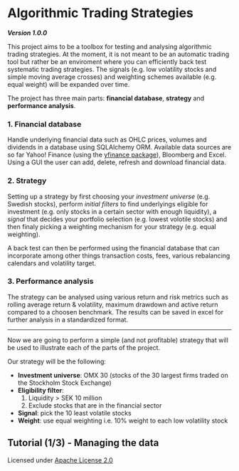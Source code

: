 # Algorithmic Trading Strategies
***Version 1.0.0***

This project aims to be a toolbox for testing and analysing algorithmic trading strategies. At the moment, it is not meant
to be an automatic trading tool but rather be an enviroment where you can efficiently back test systematic trading strategies. 
The signals (e.g. low volatility stocks and simple moving average crosses) and weighting schemes available (e.g. equal weight) will be expanded over time.

The project has three main parts: **financial database**, **strategy** and **performance analysis**.

### 1. Financial database 
Handle underlying financial data such as OHLC prices, volumes and dividends in a database using SQLAlchemy ORM. Available data sources are so far Yahoo! Finance (using the [yfinance package](https://github.com/ranaroussi/yfinance)), Bloomberg and Excel. Using a GUI the user can add, delete, refresh and download financial data. 


### 2. Strategy
Setting up a strategy by first choosing your *investment universe* (e.g. Swedish stocks), perform *initial filters* to find underlyings eligible for investment (e.g. only stocks in a certain sector with enough liquidity), a *signal* that decides your portfolio selection (e.g. lowest volotile stocks) and then finaly picking a weighting mechanism for your strategy (e.g. equal weighting). 

A back test can then be performed using the financial database that can incorporate among other things transaction costs, fees, various rebalancing calendars and volatility target.

### 3. Performance analysis
The strategy can be analysed using various return and risk metrics such as rolling average return & volatility, maximum drawdown and active return compared to a choosen benchmark. The results can be saved in excel for further analysis in a standardized format.

---
Now we are going to perform a simple (and not profitable) strategy that will be used to illustrate each of the parts of the project.

Our strategy will be the following:
- **Investment universe**: OMX 30 (stocks of the 30 largest  firms traded on the Stockholm Stock Exchange)
- **Eligibility filter**:
  1. Liquidity > SEK 10 million
  2. Exclude stocks that are in the financial sector
- **Signal**: pick the 10 least volatile stocks
- **Weight**: use equal weighting i.e. 10% weight to each low volatility stock 

## Tutorial (1/3) - Managing the data


<!--
## Tutorial part 1 - Managing the data


## Tutorial part 2 - Simple (and terrible) trading strategy

## Tutorial part 3 - Performance evaluation

## License & copyright
-->
Licensed under [Apache License 2.0](LICENSE)







